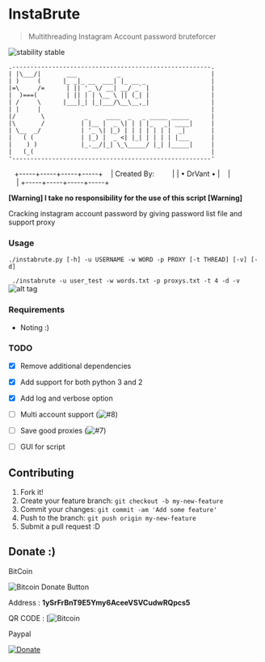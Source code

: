 # InstaBrute
> Multithreading Instagram Account password bruteforcer

![stability stable](http://b.repl.ca/v1/stability-stable-brightgreen.png)

    .-------------------------------------------------------.
    | |\___/|       ___           _                         |
    | )     (      |_ _|_ __  ___| |_ __ _                  |
    |=\     /=      | || '_ \/ __| __/ _` |                 |
    |  )===(        | || | | \__ \ || (_| |                 |
    | /     \      |___|_| |_|___/\__\__,_|                 |
    | |     |                                               |
    |/       \           _     ____  _   _ _____ _____      |
    |\       /          | |__ |  _ \| | | |_   _| ____|     |
    | \__  _/           | '_ \| |_) | | | | | | |  _|       |
    |   ( (             | |_) |  _ <| |_| | | | | |___      |
    |    ) )            |_.__/|_| \_\_____/ |_| |_____|     |
    |   (_(                                                 |
    '-------------------------------------------------------'
    +-----+-----+-----+-----+
    | Created By:           |
    |        • DrVant •     |
    |                       |
    +-----+-----+-----+-----+
    
    
**[Warning] I take no responsibility for the use of this script [Warning]**

Cracking instagram account password by giving password list file and support proxy

### Usage

```./instabrute.py [-h] -u USERNAME -w WORD -p PROXY [-t THREAD] [-v] [-d]```

``` ./instabrute -u user_test -w words.txt -p proxys.txt -t 4 -d -v```
![alt tag](https://raw.githubusercontent.com/DrVant/insta-brute/master/screenshot.jpg)
### Requirements

* Noting :)

### TODO

- [x] Remove additional dependencies
- [x] Add support for both python 3 and 2
- [x] Add log and verbose option
- [ ] Multi account support (![#8](https://github.com/DrVant/Insta-Brute/issues/8))
- [ ] Save good proxies (![#7](https://github.com/DrVant/Insta-Brute/issues/7))
- [ ] GUI for script


## Contributing

1. Fork it!
2. Create your feature branch: `git checkout -b my-new-feature`
3. Commit your changes: `git commit -am 'Add some feature'`
4. Push to the branch: `git push origin my-new-feature`
5. Submit a pull request :D

## Donate :)
BitCoin

![Bitcoin Donate Button](https://www.drupal.org/files/project-images/bitcoindonate.png)

Address : **1ySrFrBnT9E5Ymy6AceeVSVCudwRQpcs5**

QR CODE :
[![Bitcoin](https://imgur.com/a/VDQzS)

Paypal 

[![Donate](https://img.shields.io/badge/Donate-PayPal-green.svg)](https://www.paypal.com/cgi-bin/webscr?cmd=_s-xclick&hosted_button_id=3PK5LVQS6J3FJ)
